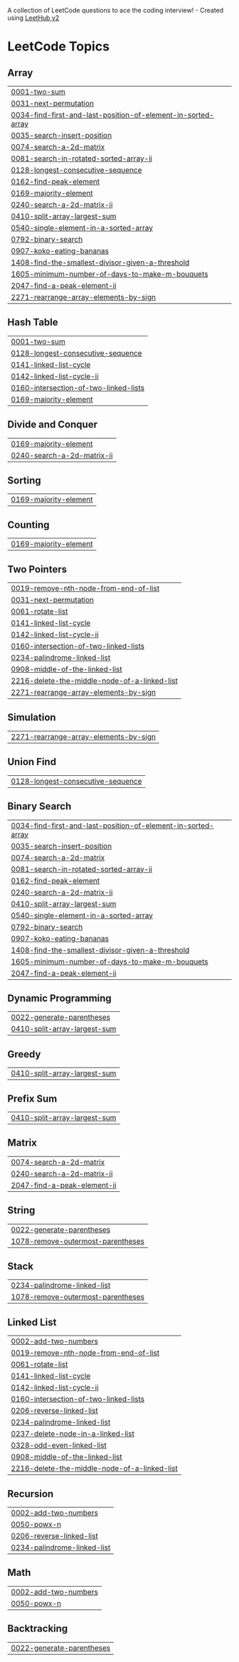 A collection of LeetCode questions to ace the coding interview! - Created using [LeetHub v2](https://github.com/arunbhardwaj/LeetHub-2.0)
<!---LeetCode Topics Start-->
# LeetCode Topics
## Array
|  |
| ------- |
| [0001-two-sum](https://github.com/angads554/DSA-LeetCode/tree/master/0001-two-sum) |
| [0031-next-permutation](https://github.com/angads554/DSA-LeetCode/tree/master/0031-next-permutation) |
| [0034-find-first-and-last-position-of-element-in-sorted-array](https://github.com/angads554/DSA-LeetCode/tree/master/0034-find-first-and-last-position-of-element-in-sorted-array) |
| [0035-search-insert-position](https://github.com/angads554/DSA-LeetCode/tree/master/0035-search-insert-position) |
| [0074-search-a-2d-matrix](https://github.com/angads554/DSA-LeetCode/tree/master/0074-search-a-2d-matrix) |
| [0081-search-in-rotated-sorted-array-ii](https://github.com/angads554/DSA-LeetCode/tree/master/0081-search-in-rotated-sorted-array-ii) |
| [0128-longest-consecutive-sequence](https://github.com/angads554/DSA-LeetCode/tree/master/0128-longest-consecutive-sequence) |
| [0162-find-peak-element](https://github.com/angads554/DSA-LeetCode/tree/master/0162-find-peak-element) |
| [0169-majority-element](https://github.com/angads554/DSA-LeetCode/tree/master/0169-majority-element) |
| [0240-search-a-2d-matrix-ii](https://github.com/angads554/DSA-LeetCode/tree/master/0240-search-a-2d-matrix-ii) |
| [0410-split-array-largest-sum](https://github.com/angads554/DSA-LeetCode/tree/master/0410-split-array-largest-sum) |
| [0540-single-element-in-a-sorted-array](https://github.com/angads554/DSA-LeetCode/tree/master/0540-single-element-in-a-sorted-array) |
| [0792-binary-search](https://github.com/angads554/DSA-LeetCode/tree/master/0792-binary-search) |
| [0907-koko-eating-bananas](https://github.com/angads554/DSA-LeetCode/tree/master/0907-koko-eating-bananas) |
| [1408-find-the-smallest-divisor-given-a-threshold](https://github.com/angads554/DSA-LeetCode/tree/master/1408-find-the-smallest-divisor-given-a-threshold) |
| [1605-minimum-number-of-days-to-make-m-bouquets](https://github.com/angads554/DSA-LeetCode/tree/master/1605-minimum-number-of-days-to-make-m-bouquets) |
| [2047-find-a-peak-element-ii](https://github.com/angads554/DSA-LeetCode/tree/master/2047-find-a-peak-element-ii) |
| [2271-rearrange-array-elements-by-sign](https://github.com/angads554/DSA-LeetCode/tree/master/2271-rearrange-array-elements-by-sign) |
## Hash Table
|  |
| ------- |
| [0001-two-sum](https://github.com/angads554/DSA-LeetCode/tree/master/0001-two-sum) |
| [0128-longest-consecutive-sequence](https://github.com/angads554/DSA-LeetCode/tree/master/0128-longest-consecutive-sequence) |
| [0141-linked-list-cycle](https://github.com/angads554/DSA-LeetCode/tree/master/0141-linked-list-cycle) |
| [0142-linked-list-cycle-ii](https://github.com/angads554/DSA-LeetCode/tree/master/0142-linked-list-cycle-ii) |
| [0160-intersection-of-two-linked-lists](https://github.com/angads554/DSA-LeetCode/tree/master/0160-intersection-of-two-linked-lists) |
| [0169-majority-element](https://github.com/angads554/DSA-LeetCode/tree/master/0169-majority-element) |
## Divide and Conquer
|  |
| ------- |
| [0169-majority-element](https://github.com/angads554/DSA-LeetCode/tree/master/0169-majority-element) |
| [0240-search-a-2d-matrix-ii](https://github.com/angads554/DSA-LeetCode/tree/master/0240-search-a-2d-matrix-ii) |
## Sorting
|  |
| ------- |
| [0169-majority-element](https://github.com/angads554/DSA-LeetCode/tree/master/0169-majority-element) |
## Counting
|  |
| ------- |
| [0169-majority-element](https://github.com/angads554/DSA-LeetCode/tree/master/0169-majority-element) |
## Two Pointers
|  |
| ------- |
| [0019-remove-nth-node-from-end-of-list](https://github.com/angads554/DSA-LeetCode/tree/master/0019-remove-nth-node-from-end-of-list) |
| [0031-next-permutation](https://github.com/angads554/DSA-LeetCode/tree/master/0031-next-permutation) |
| [0061-rotate-list](https://github.com/angads554/DSA-LeetCode/tree/master/0061-rotate-list) |
| [0141-linked-list-cycle](https://github.com/angads554/DSA-LeetCode/tree/master/0141-linked-list-cycle) |
| [0142-linked-list-cycle-ii](https://github.com/angads554/DSA-LeetCode/tree/master/0142-linked-list-cycle-ii) |
| [0160-intersection-of-two-linked-lists](https://github.com/angads554/DSA-LeetCode/tree/master/0160-intersection-of-two-linked-lists) |
| [0234-palindrome-linked-list](https://github.com/angads554/DSA-LeetCode/tree/master/0234-palindrome-linked-list) |
| [0908-middle-of-the-linked-list](https://github.com/angads554/DSA-LeetCode/tree/master/0908-middle-of-the-linked-list) |
| [2216-delete-the-middle-node-of-a-linked-list](https://github.com/angads554/DSA-LeetCode/tree/master/2216-delete-the-middle-node-of-a-linked-list) |
| [2271-rearrange-array-elements-by-sign](https://github.com/angads554/DSA-LeetCode/tree/master/2271-rearrange-array-elements-by-sign) |
## Simulation
|  |
| ------- |
| [2271-rearrange-array-elements-by-sign](https://github.com/angads554/DSA-LeetCode/tree/master/2271-rearrange-array-elements-by-sign) |
## Union Find
|  |
| ------- |
| [0128-longest-consecutive-sequence](https://github.com/angads554/DSA-LeetCode/tree/master/0128-longest-consecutive-sequence) |
## Binary Search
|  |
| ------- |
| [0034-find-first-and-last-position-of-element-in-sorted-array](https://github.com/angads554/DSA-LeetCode/tree/master/0034-find-first-and-last-position-of-element-in-sorted-array) |
| [0035-search-insert-position](https://github.com/angads554/DSA-LeetCode/tree/master/0035-search-insert-position) |
| [0074-search-a-2d-matrix](https://github.com/angads554/DSA-LeetCode/tree/master/0074-search-a-2d-matrix) |
| [0081-search-in-rotated-sorted-array-ii](https://github.com/angads554/DSA-LeetCode/tree/master/0081-search-in-rotated-sorted-array-ii) |
| [0162-find-peak-element](https://github.com/angads554/DSA-LeetCode/tree/master/0162-find-peak-element) |
| [0240-search-a-2d-matrix-ii](https://github.com/angads554/DSA-LeetCode/tree/master/0240-search-a-2d-matrix-ii) |
| [0410-split-array-largest-sum](https://github.com/angads554/DSA-LeetCode/tree/master/0410-split-array-largest-sum) |
| [0540-single-element-in-a-sorted-array](https://github.com/angads554/DSA-LeetCode/tree/master/0540-single-element-in-a-sorted-array) |
| [0792-binary-search](https://github.com/angads554/DSA-LeetCode/tree/master/0792-binary-search) |
| [0907-koko-eating-bananas](https://github.com/angads554/DSA-LeetCode/tree/master/0907-koko-eating-bananas) |
| [1408-find-the-smallest-divisor-given-a-threshold](https://github.com/angads554/DSA-LeetCode/tree/master/1408-find-the-smallest-divisor-given-a-threshold) |
| [1605-minimum-number-of-days-to-make-m-bouquets](https://github.com/angads554/DSA-LeetCode/tree/master/1605-minimum-number-of-days-to-make-m-bouquets) |
| [2047-find-a-peak-element-ii](https://github.com/angads554/DSA-LeetCode/tree/master/2047-find-a-peak-element-ii) |
## Dynamic Programming
|  |
| ------- |
| [0022-generate-parentheses](https://github.com/angads554/DSA-LeetCode/tree/master/0022-generate-parentheses) |
| [0410-split-array-largest-sum](https://github.com/angads554/DSA-LeetCode/tree/master/0410-split-array-largest-sum) |
## Greedy
|  |
| ------- |
| [0410-split-array-largest-sum](https://github.com/angads554/DSA-LeetCode/tree/master/0410-split-array-largest-sum) |
## Prefix Sum
|  |
| ------- |
| [0410-split-array-largest-sum](https://github.com/angads554/DSA-LeetCode/tree/master/0410-split-array-largest-sum) |
## Matrix
|  |
| ------- |
| [0074-search-a-2d-matrix](https://github.com/angads554/DSA-LeetCode/tree/master/0074-search-a-2d-matrix) |
| [0240-search-a-2d-matrix-ii](https://github.com/angads554/DSA-LeetCode/tree/master/0240-search-a-2d-matrix-ii) |
| [2047-find-a-peak-element-ii](https://github.com/angads554/DSA-LeetCode/tree/master/2047-find-a-peak-element-ii) |
## String
|  |
| ------- |
| [0022-generate-parentheses](https://github.com/angads554/DSA-LeetCode/tree/master/0022-generate-parentheses) |
| [1078-remove-outermost-parentheses](https://github.com/angads554/DSA-LeetCode/tree/master/1078-remove-outermost-parentheses) |
## Stack
|  |
| ------- |
| [0234-palindrome-linked-list](https://github.com/angads554/DSA-LeetCode/tree/master/0234-palindrome-linked-list) |
| [1078-remove-outermost-parentheses](https://github.com/angads554/DSA-LeetCode/tree/master/1078-remove-outermost-parentheses) |
## Linked List
|  |
| ------- |
| [0002-add-two-numbers](https://github.com/angads554/DSA-LeetCode/tree/master/0002-add-two-numbers) |
| [0019-remove-nth-node-from-end-of-list](https://github.com/angads554/DSA-LeetCode/tree/master/0019-remove-nth-node-from-end-of-list) |
| [0061-rotate-list](https://github.com/angads554/DSA-LeetCode/tree/master/0061-rotate-list) |
| [0141-linked-list-cycle](https://github.com/angads554/DSA-LeetCode/tree/master/0141-linked-list-cycle) |
| [0142-linked-list-cycle-ii](https://github.com/angads554/DSA-LeetCode/tree/master/0142-linked-list-cycle-ii) |
| [0160-intersection-of-two-linked-lists](https://github.com/angads554/DSA-LeetCode/tree/master/0160-intersection-of-two-linked-lists) |
| [0206-reverse-linked-list](https://github.com/angads554/DSA-LeetCode/tree/master/0206-reverse-linked-list) |
| [0234-palindrome-linked-list](https://github.com/angads554/DSA-LeetCode/tree/master/0234-palindrome-linked-list) |
| [0237-delete-node-in-a-linked-list](https://github.com/angads554/DSA-LeetCode/tree/master/0237-delete-node-in-a-linked-list) |
| [0328-odd-even-linked-list](https://github.com/angads554/DSA-LeetCode/tree/master/0328-odd-even-linked-list) |
| [0908-middle-of-the-linked-list](https://github.com/angads554/DSA-LeetCode/tree/master/0908-middle-of-the-linked-list) |
| [2216-delete-the-middle-node-of-a-linked-list](https://github.com/angads554/DSA-LeetCode/tree/master/2216-delete-the-middle-node-of-a-linked-list) |
## Recursion
|  |
| ------- |
| [0002-add-two-numbers](https://github.com/angads554/DSA-LeetCode/tree/master/0002-add-two-numbers) |
| [0050-powx-n](https://github.com/angads554/DSA-LeetCode/tree/master/0050-powx-n) |
| [0206-reverse-linked-list](https://github.com/angads554/DSA-LeetCode/tree/master/0206-reverse-linked-list) |
| [0234-palindrome-linked-list](https://github.com/angads554/DSA-LeetCode/tree/master/0234-palindrome-linked-list) |
## Math
|  |
| ------- |
| [0002-add-two-numbers](https://github.com/angads554/DSA-LeetCode/tree/master/0002-add-two-numbers) |
| [0050-powx-n](https://github.com/angads554/DSA-LeetCode/tree/master/0050-powx-n) |
## Backtracking
|  |
| ------- |
| [0022-generate-parentheses](https://github.com/angads554/DSA-LeetCode/tree/master/0022-generate-parentheses) |
<!---LeetCode Topics End-->